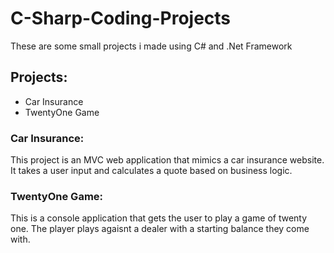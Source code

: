 # C-Sharp-Coding-Projects

These are some small projects i made using C# and .Net Framework

## Projects:
* Car Insurance
* TwentyOne Game

### Car Insurance:
This project is an MVC web application that mimics a car insurance website. It takes a user input and calculates a quote based on business logic.

### TwentyOne Game:
This is a console application that gets the user to play a game of twenty one. The player plays agaisnt a dealer with a starting balance they come with.

